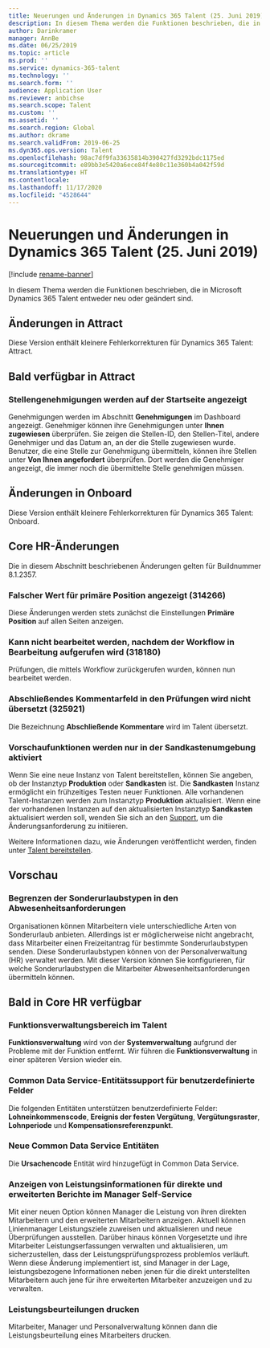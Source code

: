 ```yaml
---
title: Neuerungen und Änderungen in Dynamics 365 Talent (25. Juni 2019)
description: In diesem Thema werden die Funktionen beschrieben, die in Microsoft Dynamics 365 Talent entweder neu oder geändert sind.
author: Darinkramer
manager: AnnBe
ms.date: 06/25/2019
ms.topic: article
ms.prod: ''
ms.service: dynamics-365-talent
ms.technology: ''
ms.search.form: ''
audience: Application User
ms.reviewer: anbichse
ms.search.scope: Talent
ms.custom: ''
ms.assetid: ''
ms.search.region: Global
ms.author: dkrame
ms.search.validFrom: 2019-06-25
ms.dyn365.ops.version: Talent
ms.openlocfilehash: 98ac7df9fa33635814b390427fd3292bdc1175ed
ms.sourcegitcommit: e89bb3e5420a6ece84f4e80c11e360b4a042f59d
ms.translationtype: HT
ms.contentlocale: 
ms.lasthandoff: 11/17/2020
ms.locfileid: "4528644"
---
```

# <a name="whats-new-or-changed-in-dynamics-365-talent-june-25-2019"></a>Neuerungen und Änderungen in Dynamics 365 Talent (25. Juni 2019)

[!include [rename-banner](~/includes/cc-data-platform-banner.md)]

In diesem Thema werden die Funktionen beschrieben, die in Microsoft Dynamics 365 Talent entweder neu oder geändert sind.

## <a name="changes-in-attract"></a>Änderungen in Attract

Diese Version enthält kleinere Fehlerkorrekturen für Dynamics 365 Talent: Attract.

## <a name="coming-soon-in-attract"></a>Bald verfügbar in Attract

### <a name="job-approvals-appear-on-the-home-page"></a>Stellengenehmigungen werden auf der Startseite angezeigt

Genehmigungen werden im Abschnitt **Genehmigungen** im Dashboard angezeigt. Genehmiger können ihre Genehmigungen unter **Ihnen zugewiesen** überprüfen. Sie zeigen die Stellen-ID, den Stellen-Titel, andere Genehmiger und das Datum an, an der die Stelle zugewiesen wurde. Benutzer, die eine Stelle zur Genehmigung übermitteln, können ihre Stellen unter **Von Ihnen angefordert** überprüfen. Dort werden die Genehmiger angezeigt, die immer noch die übermittelte Stelle genehmigen müssen.

## <a name="changes-in-onboard"></a>Änderungen in Onboard
Diese Version enthält kleinere Fehlerkorrekturen für Dynamics 365 Talent: Onboard.

## <a name="changes-in-core-hr"></a>Core HR-Änderungen

Die in diesem Abschnitt beschriebenen Änderungen gelten für Buildnummer 8.1.2357.

### <a name="incorrect-value-displayed-for-primary-position-314266"></a>Falscher Wert für primäre Position angezeigt (314266)

Diese Änderungen werden stets zunächst die Einstellungen **Primäre Position** auf allen Seiten anzeigen.

### <a name="cant-edit-after-recalling-the-workflow-in-review-318180"></a>Kann nicht bearbeitet werden, nachdem der Workflow in Bearbeitung aufgerufen wird (318180)

Prüfungen, die mittels Workflow zurückgerufen wurden, können nun bearbeitet werden.

### <a name="final-comments-field-in-reviews-isnt-translated-325921"></a>Abschließendes Kommentarfeld in den Prüfungen wird nicht übersetzt (325921)

Die Bezeichnung **Abschließende Kommentare** wird im Talent übersetzt.

### <a name="preview-features-will-be-enabled-only-in-sandbox-environments"></a>Vorschaufunktionen werden nur in der Sandkastenumgebung aktiviert

Wenn Sie eine neue Instanz von Talent bereitstellen, können Sie angeben, ob der Instanztyp **Produktion** oder **Sandkasten** ist. Die **Sandkasten** Instanz ermöglicht ein frühzeitiges Testen neuer Funktionen. Alle vorhandenen Talent-Instanzen werden zum Instanztyp **Produktion** aktualisiert. Wenn eine der vorhandenen Instanzen auf den aktualisierten Instanztyp **Sandkasten** aktualisiert werden soll, wenden Sie sich an den [Support](https://docs.microsoft.com/dynamics365/unified-operations/talent/talent-support), um die Änderungsanforderung zu initiieren.

Weitere Informationen dazu, wie Änderungen veröffentlicht werden, finden unter [Talent bereitstellen](https://docs.microsoft.com/dynamics365/unified-operations/talent/provisioning-talent).

## <a name="in-preview"></a>Vorschau

### <a name="restrict-the-leave-types-in-time-off-requests"></a>Begrenzen der Sonderurlaubstypen in den Abwesenheitsanforderungen

Organisationen können Mitarbeitern viele unterschiedliche Arten von Sonderurlaub anbieten. Allerdings ist er möglicherweise nicht angebracht, dass Mitarbeiter einen Freizeitantrag für bestimmte Sonderurlaubstypen senden. Diese Sonderurlaubstypen können von der Personalverwaltung (HR) verwaltet werden. Mit dieser Version können Sie konfigurieren, für welche Sonderurlaubstypen die Mitarbeiter Abwesenheitsanforderungen übermitteln können. 

## <a name="coming-soon-in-core-hr"></a>Bald in Core HR verfügbar

### <a name="feature-management-area-in-talent"></a>Funktionsverwaltungsbereich im Talent

**Funktionsverwaltung** wird von der **Systemverwaltung** aufgrund der Probleme mit der Funktion entfernt. Wir führen die **Funktionsverwaltung** in einer späteren Version wieder ein. 

### <a name="common-data-service-entity-support-for-custom-fields"></a>Common Data Service-Entitätssupport für benutzerdefinierte Felder

Die folgenden Entitäten unterstützen benutzerdefinierte Felder: **Lohneinkommenscode**, **Ereignis der festen Vergütung**, **Vergütungsraster**, **Lohnperiode** und **Kompensationsreferenzpunkt**. 

### <a name="new-common-data-service-entities"></a>Neue Common Data Service Entitäten

Die **Ursachencode** Entität wird hinzugefügt in Common Data Service.

### <a name="view-performance-information-for-direct-and-extended-reports-in-manager-self-service"></a>Anzeigen von Leistungsinformationen für direkte und erweiterten Berichte im Manager Self-Service

Mit einer neuen Option können Manager die Leistung von ihren direkten Mitarbeitern und den erweiterten Mitarbeitern anzeigen. Aktuell können Linienmanager Leistungsziele zuweisen und aktualisieren und neue Überprüfungen ausstellen. Darüber hinaus können Vorgesetzte und ihre Mitarbeiter Leistungserfassungen verwalten und aktualisieren, um sicherzustellen, dass der Leistungsprüfungsprozess problemlos verläuft. Wenn diese Änderung implementiert ist, sind Manager in der Lage, leistungsbezogene Informationen neben jenen für die direkt unterstellten Mitarbeitern auch jene für ihre erweiterten Mitarbeiter anzuzeigen und zu verwalten.

### <a name="print-performance-reviews"></a>Leistungsbeurteilungen drucken

Mitarbeiter, Manager und Personalverwaltung können dann die Leistungsbeurteilung eines Mitarbeiters drucken.
